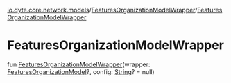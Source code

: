 [io.dyte.core.network.models](../index.md)/[FeaturesOrganizationModelWrapper](index.md)/[FeaturesOrganizationModelWrapper](-features-organization-model-wrapper.md)

# FeaturesOrganizationModelWrapper


fun [FeaturesOrganizationModelWrapper](-features-organization-model-wrapper.md)(wrapper: [FeaturesOrganizationModel](../-features-organization-model/index.md)?, config: [String](https://kotlinlang.org/api/latest/jvm/stdlib/kotlin/-string/index.html)? = null)
